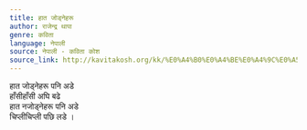 ```yaml
---
title: हात जोड्नेहरू
author: राजेन्द्र थापा
genre: कविता
language: नेपाली
source: नेपाली - कविता कोश
source_link: http://kavitakosh.org/kk/%E0%A4%B0%E0%A4%BE%E0%A4%9C%E0%A5%87%E0%A4%A8%E0%A5%8D%E0%A4%A6%E0%A5%8D%E0%A4%B0_%E0%A4%A5%E0%A4%BE%E0%A4%AA%E0%A4%BE
---
```


हात जोड्नेहरू पनि अडे  
हाँसीहाँसी अघि बढे  
हात नजोड्नेहरू पनि अडे  
चिप्लीचिप्ली पछि लडे ।
